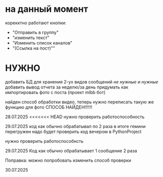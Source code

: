 
# на данный момент

корекктно работают кнопки:
 - "Отправить в группу"
 - "изменить текст" 
 - "Изменить список каналов"
 - "(Ссылка на пост)""
  
# НУЖНО

добавить БД для хранения 2-ух видов сообщений *не нужные* и *нужные*
добавить вывод отчета за неделю/за день 
придумать как импортировать фото с поста (проект mlbb бот)

найден способ обработки видео, теперь нужно переписать такую же функцию для фото
СПОСОБ НАЙДЕН!!!!!!

28.07.2025
<<<<<<< HEAD
нужно проверить работоспособность

29.07.2025
код как обычно обрабатывал по 2 раза в итоге гемини перегружен надо будет проверить код вечером в PythonProject

нужно проверить работоспособнсть

29.07.2025
Код как обычно обрабатывает 1 сообщение 2 раза

Поправка: можно попробовать изменить способ проверки 


30.07.2025
